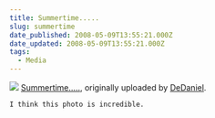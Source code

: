 ```yaml
---
title: Summertime.....
slug: summertime
date_published: 2008-05-09T13:55:21.000Z
date_updated: 2008-05-09T13:55:21.000Z
tags:
  - Media
---
```


[![](http://farm3.static.flickr.com/2286/2476770096_0f86419ffd.jpg)](http://www.flickr.com/photos/26432908@N00/2476770096/)
[Summertime.....](http://www.flickr.com/photos/26432908@N00/2476770096/), originally uploaded by [DeDaniel](http://www.flickr.com/people/26432908@N00/).

	I think this photo is incredible.
